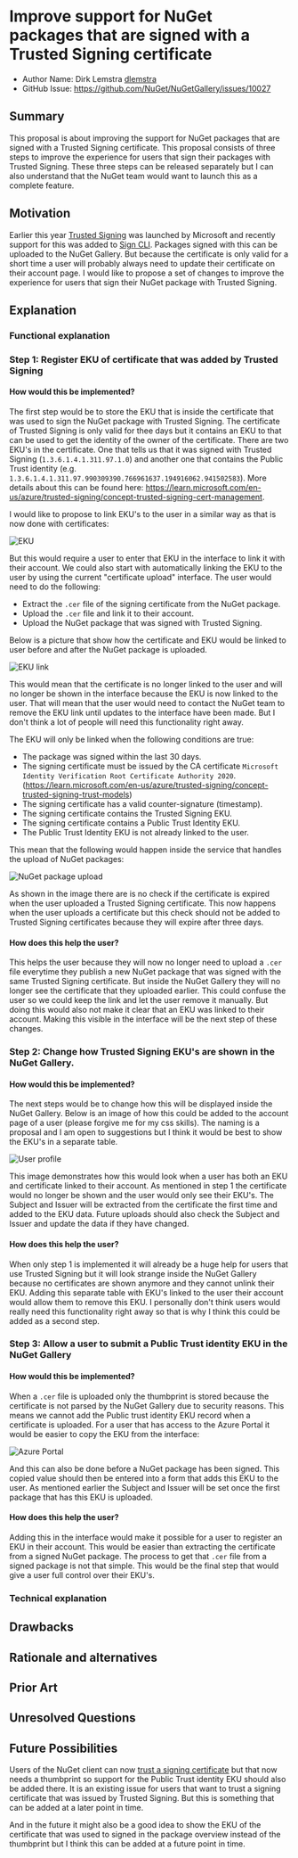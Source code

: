 # Improve support for NuGet packages that are signed with a Trusted Signing certificate

- Author Name: Dirk Lemstra [dlemstra](https://github.com/dlemstra)
- GitHub Issue: https://github.com/NuGet/NuGetGallery/issues/10027

## Summary

This proposal is about improving the support for NuGet packages that are signed with a Trusted Signing certificate. This proposal
consists of three steps to improve the experience for users that sign their packages with Trusted Signing. These three steps can
be released separately but I can also understand that the NuGet team would want to launch this as a complete feature.

## Motivation

Earlier this year [Trusted Signing](https://learn.microsoft.com/en-us/azure/trusted-signing/) was launched by Microsoft and 
recently support for this was added to [Sign CLI](https://github.com/dotnet/sign). Packages signed with this can be uploaded
to the NuGet Gallery. But because the certificate is only valid for a short time a user will probably always need to update their
certificate on their account page. I would like to propose a set of changes to improve the experience for users that sign their
NuGet package with Trusted Signing.

## Explanation

### Functional explanation

### Step 1: Register EKU of certificate that was added by Trusted Signing

#### How would this be implemented?

The first step would be to store the EKU that is inside the certificate that was used to sign the NuGet package with Trusted
Signing. The certificate of Trusted Signing is only valid for thee days but it contains an EKU to that can be used to get the
identity of the owner of the certificate. There are two EKU's in the certificate. One that tells us that it was signed with
Trusted Signing (`1.3.6.1.4.1.311.97.1.0`) and another one that contains the Public Trust identity (e.g. 
`1.3.6.1.4.1.311.97.990309390.766961637.194916062.941502583`). More details about this can be found here:
https://learn.microsoft.com/en-us/azure/trusted-signing/concept-trusted-signing-cert-management. 

I would like to propose to link EKU's to the user in a similar way as that is now done with certificates:

![EKU](images/trusted-signing-eku.png)

But this would require a user to enter that EKU in the interface to link it with their account. We could also start with
automatically linking the EKU to the user by using the current "certificate upload" interface. The user would need to do the
following:
- Extract the `.cer` file of the signing certificate from the NuGet package.
- Upload the `.cer` file and link it to their account.
- Upload the NuGet package that was signed with Trusted Signing.

Below is a picture that show how the certificate and EKU would be linked to user before and after the NuGet package is uploaded.

![EKU link](images/trusted-signing-eku-link.png)

This would mean that the certificate is no longer linked to the user and will no longer be shown in the interface because the EKU
is now linked to the user. That will mean that the user would need to contact the NuGet team to remove the EKU link until updates
to the interface have been made. But I don't think a lot of people will need this functionality right away.

The EKU will only be linked when the following conditions are true:
- The package was signed within the last 30 days.
- The signing certificate must be issued by the CA certificate `Microsoft Identity Verification Root Certificate Authority 2020`.
  (https://learn.microsoft.com/en-us/azure/trusted-signing/concept-trusted-signing-trust-models)
- The signing certificate has a valid counter-signature (timestamp).
- The signing certificate contains the Trusted Signing EKU.
- The signing certificate contains a Public Trust Identity EKU.
- The Public Trust Identity EKU is not already linked to the user.

This mean that the following would happen inside the service that handles the upload of NuGet packages:

![NuGet package upload](images/trusted-signing-upload.png)

As shown in the image there are is no check if the certificate is expired when the user uploaded a Trusted Signing certificate.
This now happens when the user uploads a certificate but this check should not be added to Trusted Signing certificates because
they will expire after three days.

#### How does this help the user?

This helps the user because they will now no longer need to upload a `.cer` file everytime they publish a new NuGet package that
was signed with the same Trusted Signing certificate. But inside the NuGet Gallery they will no longer see the certificate that
they uploaded earlier. This could confuse the user so we could keep the link and let the user remove it manually. But doing this
would also not make it clear that an EKU was linked to their account. Making this visible in the interface will be the next step
of these changes.

### Step 2: Change how Trusted Signing EKU's are shown in the NuGet Gallery.

#### How would this be implemented?

The next steps would be to change how this will be displayed inside the NuGet Gallery. Below is an image of how this could be
added to the account page of a user (please forgive me for my css skills). The naming is a proposal and I am open to suggestions
but I think it would be best to show the EKU's in a separate table.

![User profile](images/trusted-signing-profile.png)

This image demonstrates how this would look when a user has both an EKU and certificate linked to their account. As mentioned in
step 1 the certificate would no longer be shown and the user would only see their EKU's. The Subject and Issuer will be extracted
from the certificate the first time and added to the EKU data. Future uploads should also check the Subject and Issuer and update
the data if they have changed.

#### How does this help the user?

When only step 1 is implemented it will already be a huge help for users that use Trusted Signing but it will look strange inside
the NuGet Gallery because no certificates are shown anymore and they cannot unlink their EKU. Adding this separate table with EKU's
linked to the user their account would allow them to remove this EKU. I personally don't think users would really need this
functionality right away so that is why I think this could be added as a second step.

### Step 3: Allow a user to submit a Public Trust identity EKU in the NuGet Gallery

#### How would this be implemented?

When a `.cer` file is uploaded only the thumbprint is stored because the certificate is not parsed by the NuGet Gallery due to
security reasons. This means we cannot add the Public trust identity EKU record when a certificate is uploaded. For a user that
has access to the Azure Portal it would be easier to copy the EKU from the interface:

![Azure Portal](images/trusted-signing-azure.png)

And this can also be done before a NuGet package has been signed. This copied value should then be entered into a form that adds
this EKU to the user. As mentioned earlier the Subject and Issuer will be set once the first package that has this EKU is uploaded.

#### How does this help the user?

Adding this in the interface would make it possible for a user to register an EKU in their account. This would be easier than
extracting the certificate from a signed NuGet package. The process to get that `.cer` file from a signed package is not that
simple. This would be the final step that would give a user full control over their EKU's.

### Technical explanation

<!-- Explain the proposal in sufficient detail with implementation details, interaction models, and clarification of corner cases. -->

## Drawbacks

<!-- Why should we not do this? -->

## Rationale and alternatives

<!-- Why is this the best design compared to other designs? -->
<!-- What other designs have been considered and why weren't they chosen? -->
<!-- What is the impact of not doing this? -->

## Prior Art

<!-- What prior art, both good and bad are related to this proposal? -->
<!-- Do other features exist in other ecosystems and what experience have their community had? -->
<!-- What lessons from other communities can we learn from? -->
<!-- Are there any resources that are relevant to this proposal? -->

## Unresolved Questions

<!-- What parts of the proposal do you expect to resolve before this gets accepted? -->
<!-- What parts of the proposal need to be resolved before the proposal is stabilized? -->
<!-- What related issues would you consider out of scope for this proposal but can be addressed in the future? -->

## Future Possibilities

Users of the NuGet client can now [trust a signing certificate](https://learn.microsoft.com/en-us/nuget/reference/cli-reference/cli-ref-trusted-signers)
but that now needs a thumbprint so support for the Public Trust identity EKU should also be added there. It is an existing issue
for users that want to trust a signing certificate that was issued by Trusted Signing. But this is something that can be added
at a later point in time.

And in the future it might also be a good idea to show the EKU of the certificate that was used to signed in the package overview
instead of the thumbprint but I think this can be added at a future point in time.

